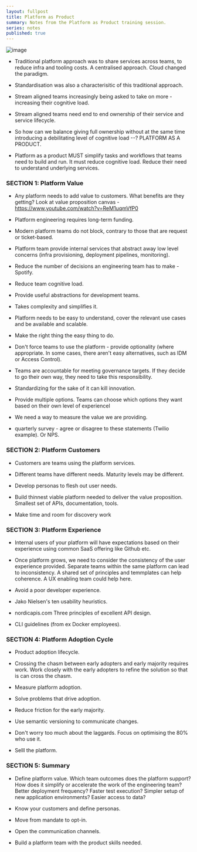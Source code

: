```yaml
---
layout: fullpost
title: Platform as Product
summary: Notes from the Platform as Product training session.
series: notes
published: true
---
```


![image](https://user-images.githubusercontent.com/29025275/144725983-bec75ef4-92a1-456a-8266-1a84ca07318b.png)

- Traditional platform approach was to share services across teams, to reduce infra and tooling costs. A centralised approach. Cloud changed the paradigm.

- Standardisation was also a characterisitic of this traditional approach.

- Stream aligned teams increasingly being asked to take on more - increasing their cognitive load.

- Stream aligned teams need end to end ownership of their service and service lifecycle.

- So how can we balance giving full ownership without at the same time introducing a debilitating level of cognitive load --? PLATFORM AS A PRODUCT.

- Platform as a product MUST simplify tasks and workflows that teams need to build and run. It must reduce cognitive load. Reduce their need to understand underlying services.



### SECTION 1: Platform Value

- Any platform needs to add value to customers. What benefits are they getting? Look at value proposition canvas - https://www.youtube.com/watch?v=ReM1uqmVfP0

- Platform engineering requires long-term funding.

- Modern platform teams do not block, contrary to those that are request or ticket-based.

- Platform team provide internal services that abstract away low level concerns (infra provisioning, deployment pipelines, monitoring).

- Reduce the number of decisions an engineering team has to make - Spotify.

- Reduce team cognitive load.

- Provide useful abstractions for development teams.

- Takes complexity and simplifies it.

- Platform needs to be easy to understand, cover the relevant use cases and be available and scalable.

- Make the right thing the easy thing to do.

- Don't force teams to use the platform - provide optionality (where appropriate. In some cases, there aren't easy alternatives, such as IDM or Access Control).

- Teams are accountable for meeting governance targets. If they decide to go their own way, they need to take this responsibility.

- Standardizing for the sake of it can kill innovation.

- Provide multiple options. Teams can choose which options they want based on their own level of experiencel

- We need a way to measure the value we are providing.

- quarterly survey - agree or disagree to these statements (Twilio example). Or NPS.



### SECTION 2: Platform Customers

- Customers are teams using the platform services.

- Different teams have different needs. Maturity levels may be different.

- Develop personas to flesh out user needs.

- Build thinnest viable platform needed to deliver the value proposition. Smallest set of APIs, documentation, tools.

- Make time and room for discovery work


### SECTION 3: Platform Experience

- Internal users of your platform will have expectations based on their experience using common SaaS offering like Github etc.

- Once platform grows, we need to consider the consistency of the user experience provided. Separate teams within the same platform can lead to inconsistency. A shared set of principles and temmplates can help coherence. A UX enabling team could help here.

- Avoid a poor developer experience. 

- Jako Nielsen's ten usability heuristics.

- nordicapis.com Three principles of excellent API design.

- CLI guidelines (from ex Docker employees).


### SECTION 4: Platform Adoption Cycle

- Product adoption lifecycle.

- Crossing the chasm between early adopters and early majority requires work. Work closely with the early adopters to refine the solution so that is can cross the chasm.

- Measure platform adoption.

- Solve problems that drive adoption.

- Reduce friction for the early majority.

- Use semantic versioning to communicate changes.

- Don't worry too much about the laggards. Focus on optimising the 80% who use it.

- Selll the platform.


### SECTION 5: Summary

- Define platform value. Which team outcomes does the platform support? How does it simplify or accelerate the work of the engineering team? Better deployment frequency? Faster test execution? Simpler setup of new application environments? Easier access to data?

- Know your customers and define personas.

- Move from mandate to opt-in.

- Open the communication channels.

- Build a platform team with the product skills needed.




